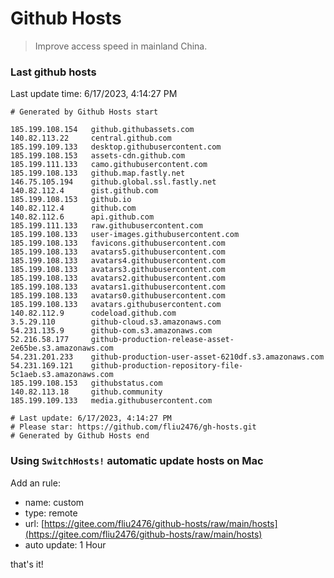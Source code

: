 # Github Hosts

> Improve access speed in mainland China.

### Last github hosts

Last update time: 6/17/2023, 4:14:27 PM

```base
# Generated by Github Hosts start 

185.199.108.154   github.githubassets.com
140.82.113.22     central.github.com
185.199.109.133   desktop.githubusercontent.com
185.199.108.153   assets-cdn.github.com
185.199.111.133   camo.githubusercontent.com
185.199.108.133   github.map.fastly.net
146.75.105.194    github.global.ssl.fastly.net
140.82.112.4      gist.github.com
185.199.108.153   github.io
140.82.112.4      github.com
140.82.112.6      api.github.com
185.199.111.133   raw.githubusercontent.com
185.199.108.133   user-images.githubusercontent.com
185.199.108.133   favicons.githubusercontent.com
185.199.108.133   avatars5.githubusercontent.com
185.199.108.133   avatars4.githubusercontent.com
185.199.108.133   avatars3.githubusercontent.com
185.199.108.133   avatars2.githubusercontent.com
185.199.108.133   avatars1.githubusercontent.com
185.199.108.133   avatars0.githubusercontent.com
185.199.108.133   avatars.githubusercontent.com
140.82.112.9      codeload.github.com
3.5.29.110        github-cloud.s3.amazonaws.com
54.231.135.9      github-com.s3.amazonaws.com
52.216.58.177     github-production-release-asset-2e65be.s3.amazonaws.com
54.231.201.233    github-production-user-asset-6210df.s3.amazonaws.com
54.231.169.121    github-production-repository-file-5c1aeb.s3.amazonaws.com
185.199.108.153   githubstatus.com
140.82.113.18     github.community
185.199.109.133   media.githubusercontent.com

# Last update: 6/17/2023, 4:14:27 PM
# Please star: https://github.com/fliu2476/gh-hosts.git
# Generated by Github Hosts end
```

### Using `SwitchHosts!` automatic update hosts on Mac
Add an rule:
- name: custom
- type: remote
- url: [https://gitee.com/fliu2476/github-hosts/raw/main/hosts](https://gitee.com/fliu2476/github-hosts/raw/main/hosts)
- auto update: 1 Hour

that's it!

